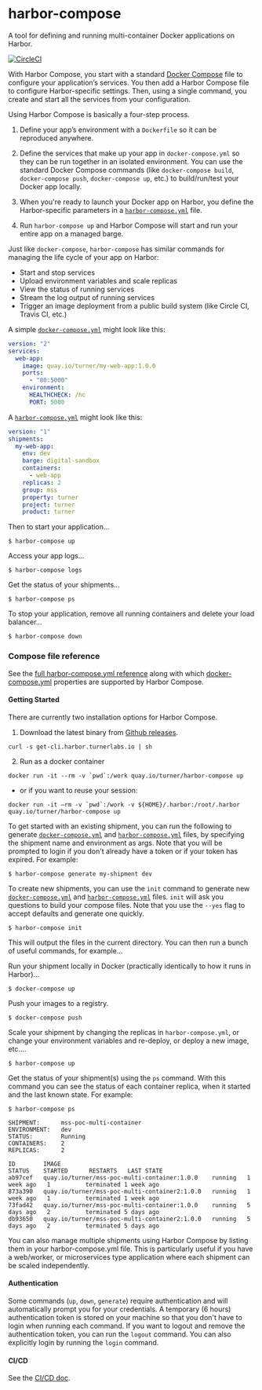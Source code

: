 # harbor-compose

A tool for defining and running multi-container Docker applications on Harbor.

[![CircleCI](https://circleci.com/gh/turnerlabs/harbor-compose/tree/master.svg?style=shield)](https://circleci.com/gh/turnerlabs/harbor-compose/tree/master)  

With Harbor Compose, you start with a standard [Docker Compose](https://docs.docker.com/compose/) file to configure your application’s services. You then add a Harbor Compose file to configure Harbor-specific settings.  Then, using a single command, you create and start all the services from your configuration.

Using Harbor Compose is basically a four-step process.

1. Define your app’s environment with a `Dockerfile` so it can be reproduced anywhere.

2. Define the services that make up your app in `docker-compose.yml` so they can be run together in an isolated environment.  You can use the standard Docker Compose commands (like `docker-compose build`, `docker-compose push`, `docker-compose up`, etc.) to build/run/test your Docker app locally.

3. When you're ready to launch your Docker app on Harbor, you define the Harbor-specific parameters in a [`harbor-compose.yml`](compose-reference.md) file.

4. Run `harbor-compose up` and Harbor Compose will start and run your entire app on a managed barge.


Just like `docker-compose`, `harbor-compose` has similar commands for managing the life cycle of your app on Harbor:

- Start and stop services
- Upload environment variables and scale replicas
- View the status of running services
- Stream the log output of running services
- Trigger an image deployment from a public build system (like Circle CI, Travis CI, etc.)


A simple [`docker-compose.yml`](https://docs.docker.com/compose/compose-file/compose-file-v2/) might look like this:

```yaml
version: "2"
services:
  web-app:
    image: quay.io/turner/my-web-app:1.0.0
    ports:
      - "80:5000"
    environment:
      HEALTHCHECK: /hc
      PORT: 5000
```

A [`harbor-compose.yml`](compose-reference.md) might look like this:

```yaml
version: "1"
shipments:
  my-web-app:
    env: dev
    barge: digital-sandbox
    containers:
      - web-app    
    replicas: 2
    group: mss
    property: turner
    project: turner
    product: turner
```

Then to start your application...

```
$ harbor-compose up
```

Access your app logs...

```
$ harbor-compose logs
```

Get the status of your shipments...

```
$ harbor-compose ps
```

To stop your application, remove all running containers and delete your load balancer...

```
$ harbor-compose down
```

### Compose file reference

See the [full harbor-compose.yml reference](compose-reference.md) along with which [docker-compose.yml](https://docs.docker.com/compose/) properties are supported by Harbor Compose.


#### Getting Started

There are currently two installation options for Harbor Compose.

1) Download the latest binary from [Github releases](https://github.com/turnerlabs/harbor-compose/releases).

```
curl -s get-cli.harbor.turnerlabs.io | sh
```

2) Run as a docker container

```
docker run -it --rm -v `pwd`:/work quay.io/turner/harbor-compose up
```

- or if you want to reuse your session:

```
docker run -it —rm -v `pwd`:/work -v ${HOME}/.harbor:/root/.harbor quay.io/turner/harbor-compose up
```


To get started with an existing shipment, you can run the following to generate [`docker-compose.yml`](https://docs.docker.com/compose/compose-file/compose-file-v2/) and [`harbor-compose.yml`](compose-reference.md) files, by specifying the shipment name and environment as args.  Note that you will be prompted to login if you don't already have a token or if your token has expired.  For example:

```
$ harbor-compose generate my-shipment dev
```

To create new shipments, you can use the `init` command to generate new [`docker-compose.yml`](https://docs.docker.com/compose/compose-file/compose-file-v2/) and [`harbor-compose.yml`](compose-reference.md) files.  `init` will ask you questions to build your compose files.  Note that you use the `--yes` flag to accept defaults and generate one quickly.

```
$ harbor-compose init
```

This will output the files in the current directory.  You can then run a bunch of useful commands, for example...

Run your shipment locally in Docker (practically identically to how it runs in Harbor)...

```
$ docker-compose up
```

Push your images to a registry.

```
$ docker-compose push
```

Scale your shipment by changing the replicas in `harbor-compose.yml`, or change your environment variables and re-deploy, or deploy a new image, etc....

```
$ harbor-compose up
```

Get the status of your shipment(s) using the `ps` command.  With this command you can see the status of each container replica, when it started and the last known state.  For example:

```
$ harbor-compose ps

SHIPMENT:      mss-poc-multi-container   
ENVIRONMENT:   dev                       
STATUS:        Running                   
CONTAINERS:    2                         
REPLICAS:      2

ID        IMAGE                                                        STATUS    STARTED      RESTARTS   LAST STATE              
ab97cef   quay.io/turner/mss-poc-multi-container:1.0.0    running   1 week ago   1          terminated 1 week ago   
873a390   quay.io/turner/mss-poc-multi-container2:1.0.0   running   1 week ago   1          terminated 1 week ago   
73fad42   quay.io/turner/mss-poc-multi-container:1.0.0    running   5 days ago   2          terminated 5 days ago   
db93650   quay.io/turner/mss-poc-multi-container2:1.0.0   running   5 days ago   2          terminated 5 days ago   
```

You can also manage multiple shipments using Harbor Compose by listing them in your harbor-compose.yml file.  This is particularly useful if you have a web/worker, or microservices type application where each shipment can be scaled independently.


#### Authentication

Some commands (`up`, `down`, `generate`) require authentication and will automatically prompt you for your credentials.  A temporary (6 hours) authentication token is stored on your machine so that you don't have to login when running each command.  If you want to logout and remove the authentication token, you can run the `logout` command.  You can also explicitly login by running the `login` command.


#### CI/CD

See the [CI/CD doc](cicd.md).

